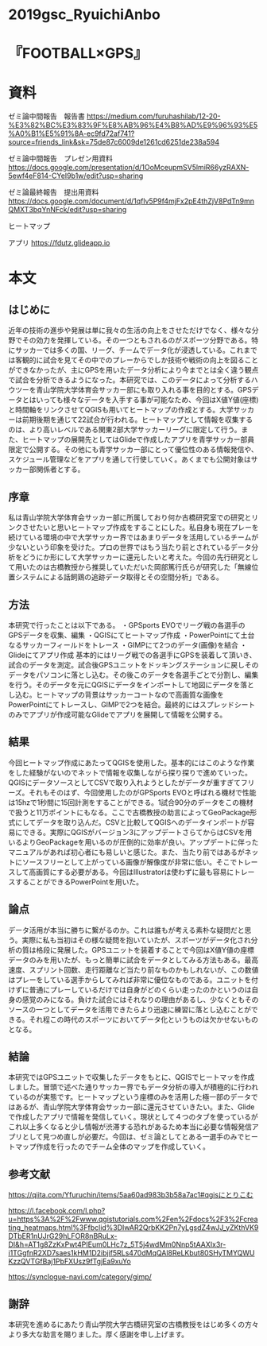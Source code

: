 # 2019gsc_RyuichiAnbo
# 『FOOTBALL×GPS』
# 資料
ゼミ論中間報告　報告書
https://medium.com/furuhashilab/12-20-%E3%82%BC%E3%83%9F%E8%AB%96%E4%B8%AD%E9%96%93%E5%A0%B1%E5%91%8A-ec9fd72af741?source=friends_link&sk=75de87c6009de1261cd6251de238a594

ゼミ論中間報告　プレゼン用資料
https://docs.google.com/presentation/d/1OoMceupmSV5lmiR66yzRAXN-5ewf4eF814-CYeI9b1w/edit?usp=sharing

ゼミ論最終報告　提出用資料
https://docs.google.com/document/d/1qflv5P9f4mjFx2pE4thZjV8PdTn9mnQMXT3bqYnNFck/edit?usp=sharing

ヒートマップ


アプリ
https://fdutz.glideapp.io
# 本文
## はじめに
近年の技術の進歩や発展は単に我々の生活の向上をさせただけでなく、様々な分野でその効力を発揮している。その一つともされるのがスポーツ分野である。特にサッカーでは多くの国、リーグ、チームでデータ化が浸透している。これまでは客観的に試合を見てその中でのプレーからでしか技術や戦術の向上を図ることができなかったが、主にGPSを用いたデータ分析により今までとは全く違う観点で試合を分析できるようになった。本研究では、このデータによって分析するハウツーを青山学院大学体育会サッカー部にも取り入れる事を目的とする。GPSデータとはいっても様々なデータを入手する事が可能なため、今回はX値Y値(座標)と時間軸をリンクさせてQGISも用いてヒートマップの作成とする。大学サッカーは前期後期を通じて22試合が行われる。ヒートマップとして情報を収集するのは、より高いレベルである関東2部大学サッカーリーグに限定して行う。また、ヒートマップの展開先としてはGlideで作成したアプリを青学サッカー部員限定で公開する。その他にも青学サッカー部にとって優位性のある情報発信や、スケジュール管理などをアプリを通して行使していく。あくまでも公開対象はサッカー部関係者とする。
## 序章
私は青山学院大学体育会サッカー部に所属しており何か古橋研究室での研究とリンクさせたいと思いヒートマップ作成をすることにした。私自身も現在プレーを続けている環境の中で大学サッカー界ではあまりデータを活用しているチームが少ないという印象を受けた。プロの世界ではもう当たり前とされているデータ分析をどうにか形にして大学サッカーに還元したいと考えた。今回の先行研究として用いたのは古橋教授から推奨していただいた岡部篤行氏らが研究した「無線位置システムによる話飼鶏の追跡データ取得とその空間分析」である。
## 方法
本研究で行ったことは以下である。
・GPSports EVOでリーグ戦の各選手のGPSデータを収集、編集
・QGISにてヒートマップ作成
・PowerPointにて土台なるサッカーフィールドをトレース
・GIMPにて2つのデータ(画像)を結合
・Glideにてアプリ作成
基本的にはリーグ戦での各選手にGPSを装着して頂いき、試合のデータを測定。試合後GPSユニットをドッキングステーションに戻しそのデータをパソコンに落とし込む。その後このデータを各選手ごとで分割し、編集を行う。そのデータを元にQGISにデータをインポートして地図にデータを落とし込む。ヒートマップの背景はサッカーコートなので高画質な画像をPowerPointにてトレースし、GIMPで2つを結合。最終的にはスプレッドシートのみでアプリが作成可能なGlideでアプリを展開して情報を公開する。
## 結果
今回ヒートマップ作成にあたってQGISを使用した。基本的にはこのような作業をした経験がないのでネットで情報を収集しながら探り探りで進めていった。QGISにデータソースとしてCSVで取り入れようとしたがデータが重すぎてフリーズ。それもそのはず、今回使用したのがGPSports EVOと呼ばれる機材で性能は15hzで1秒間に15回計測をすることができる。1試合90分のデータをこの機材で扱うと11万ポイントにもなる。ここで古橋教授の助言によってGeoPackage形式にしてデータを取り込んだ。CSVと比較してQGISへのデータインポートが容易にできる。実際にQGISがバージョン3にアップデートさらてからはCSVを用いるよりGeoPackageを用いるのが圧倒的に効率が良い。アップデートに伴ったマニュアルがあれば初心者にも易しいと感じた。また、当たり前ではあるがネットにソースフリーとして上がっている画像が解像度が非常に低い。そこでトレースして高画質にする必要がある。今回はIllustratorは使わずに最も容易にトレースすることができるPowerPointを用いた。
## 論点
データ活用が本当に勝ちに繋がるのか。これは誰もが考える素朴な疑問だと思う。実際に私も当初はその様な疑問を抱いていたが、スポーツがデータ化され分析の質は格段に発展した。GPSユニットを装着することで今回はX値Y値の座標データのみを用いたが、もっと簡単に試合をデータとしてみる方法もある。最高速度、スプリント回数、走行距離など当たり前なものかもしれないが、この数値はプレーをしている選手からしてみれば非常に優位なものである。ユニットを付けずに普通にプレーしているだけでは自身がどのくらい走ったのかというのは自身の感覚のみになる。負けた試合にはそれなりの理由があるし、少なくともそのソースの一つとしてデータを活用できたらより迅速に練習に落とし込むことができる。それ程この時代のスポーツにおいてデータ化というものは欠かせないものとなる。
## 結論
本研究ではGPSユニットで収集したデータをもとに、QGISでヒートマッを作成しました。冒頭で述べた通りサッカー界でもデータ分析の導入が積極的に行われているのが実態です。ヒートマップという座標のみを活用した極一部のデータではあるが、青山学院大学体育会サッカー部に還元させていきたい。また、Glideで作成したアプリで情報を発信していく。現状として４つのタブを使っているがこれ以上多くなると少し情報が渋滞する恐れがあるため本当に必要な情報発信アプリとして見つめ直しが必要だ。今回は、ゼミ論としてとある一選手のみでヒートマップ作成を行ったのでチーム全体のマップを作成していく。
## 参考文献
https://qiita.com/Yfuruchin/items/5aa60ad983b3b58a7ac1#qgisにとりこむ

https://l.facebook.com/l.php?u=https%3A%2F%2Fwww.qgistutorials.com%2Fen%2Fdocs%2F3%2Fcreating_heatmaps.html%3Ffbclid%3DIwAR2QrbKK2Pn7yLgsdZ4wJJ_yZKthVK9DTbER1nUJrG29hLFOR8nBRuLx-DI&h=AT1g8ZzKxPwt4PIEum0LHc7z_5T5j4wdMm0Nnp5tAAXIx3r-i1TGgfnR2XD7saes1kHM1D2ibjif5RLs470dMqQAl8ReLKbut80SHyTMYQWUKzzQVTGfBaj1PbFXUsz9fTgjEa9xuYo

https://synclogue-navi.com/category/gimp/
## 謝辞
本研究を進めるにあたり青山学院大学古橋研究室の古橋教授をはじめ多くの方々より多大な助言を賜りました。厚く感謝を申し上げます。
